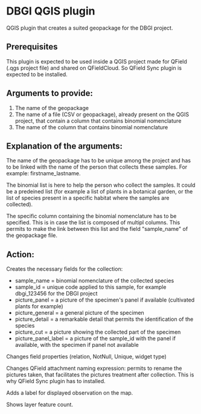 # DBGI QGIS plugin

QGIS plugin that creates a suited geopackage for the DBGI project. 

## Prerequisites

This plugin is expected to be used inside a QGIS project made for QField (.qgs project file) and shared on QFieldCloud. So QField Sync plugin is expected to be installed.

## Arguments to provide:

1. The name of the geopackage
2. The name of a file (CSV or geopackage), already present on the QGIS project, that contain a column that contains binomial nomenclature
3. The name of the column that contains binomial nomenclature

## Explanation of the arguments:

The name of the geopackage has to be unique among the project and has to be linked with the name of the person that collects these samples. For example: firstname_lastname. 

The binomial list is here to help the person who collect the samples. It could be a predeined list (for example a list of plants in a botanical garden, or the list of species present in a specific habitat where the samples are collected).

The specific column containing the binomial nomenclature has to be specified. This is in case the list is composed of multipl columns. This permits to make the link between this list and the field "sample_name" of the geopackage file.

## Action:

Creates the necessary fields for the collection:

- sample_name = binomial nomenclature of the collected species
- sample_id = unique code applied to this sample, for example dbgi_123456 for the DBGI project
- picture_panel = a picture of the specimen's panel if available (cultivated plants for example)
- picture_general = a general picture of the specimen
- picture_detail = a remarkable detail that permits the identification of the species
- picture_cut = a picture showing the collected part of the specimen
- picture_panel_label = a picture of the sample_id with the panel if available, with the specimen if panel not available

Changes field properties (relation, NotNull, Unique, widget type)

Changes QField attachment naming expression: permits to rename the pictures taken, that facilitates the pictures treatment after collection. This is why QField Sync plugin has to installed.

Adds a label for displayed observation on the map.

Shows layer feature count.
